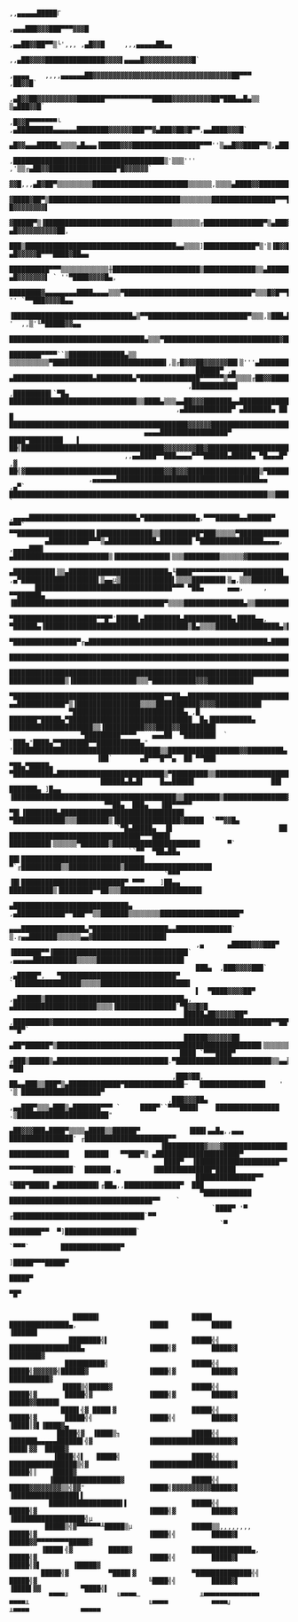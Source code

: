 
     
     
                                                                                                                         ,,▄▄▄▄▄█████Γ
                                                                                                                 ,▄▄▄███▓▓▓███▀▀▀▓▓▓█
                                                                                                            ,▄▄██▓▓██▀▀▒└',,, ,▄█▓▓█     ,,,▄▄▄▄▄██▄▄
                                                                                                       ,,▄██▓▓▓▓███████████████▓▓▓▓▌▄▄▄▄█▓▓▓▓▓▓▓▓▓▓▓▓█`
                                                                                ,▄▄▄▄    ,,,,▄▄▄▄▄▄██▓▓▓▓▓▓▓▓▓▓▓▓▓▓▓▓▓▓▓▓▓▓▓▓▓▓▓▓▓▓▓▓▓▓▓██▀▀▀   ,██▓▓█`
                                                                             ,▄█▓▓██▓▓▓▓▓▓▓▓▓▓███████▀▀▀▀▀▀▀▀▀▀▀▀█████▓▓▓▓▓▓▓▓▓▓██▀███▄▄█▄▒▒ ▒▄███▓▓█`
                                                                           ,█▓▓█▀▀▀▀▀▀▀└ ,▄█████████▄▄▄▄▄▄████████▓▓▓▓▓▓███▀▀▓▄███▓██▓█▀▀,▄▄████▓▓▓█`
                                                                   ▄█▓▓▄▄▄█████▄▒▒▒▒▄█▄▄▄▐█████▓▓▓█████████████████▀▀▀''▒▄▄█▓▓████▀▀▒,▄███████▓▓▓▓▓▌
                                                                ,██████████████████████████████████████▒'▒▒▒''' ,'▒▒╓▄██▓▓█████████████████▀█▓▓▓▓▓▓`
                                                        ▓▓█,,,▄█▓██▀▒▒▒▒▒▒▒▒▒████████████████████████▒▒▒▒▒▒,▒▒▒▒▄████▓▓████████████▓█▀▀▀▀`▄██▓▓▓▓▓▀
                                                        ▓████▓██▀▒█████████████████████████████████▒▒▒▒▒▒▒▒████████████████▀▀▀██████     █▓▓▓▓▓▓▓▓▌
                                                        ▓█████▀▒▐████████████████████████████████▒▒▒▒▒▒▒╓███████████████▀▒▄███▓██▀▀    ▄█▓▓▓▓▓▓▓▓▓▓██,
                                                        ███▒██████████████████████████████████████▄▄▒▒▒▒]█████████████▀▒'▒▐█▓▓█      ▄█▓▓▓▓▓█▀▀▀████▓██▄▄
                                                       ██████████▀▀▀▒▒▒▒▒▒▒▒▒▒▒▒╫██████████████████████▒█████████████▒▒▄███████▓█ ▄█▓▓▓▓▓▓▓▌ ` ''▀████▓▓▓▓█▄,
                                                      ████████▓▄▄▄▄▄▄▄▄████▄▄▄▄▒▒▒▀████████████████████████████████▀▒▒▒█▓█▀▀██▀▓█████▓▓▓▓▓▓██▄▄,▒ '' `▀▀███▓▓▓▓█▄▄
                                                     ▐██████████████████████████████▄▒▀▀█████████████████████████▀▒▒▒,▒███▄██████▀▒█▓▓▓▓██▓▓▓▓▓██▒ '  ,,▒'╙▀█████▓▓▄▄
                                                     ██████████████████████████████████▄▒▒▒▀█████████████████████████████▓████▀`'▄█▓▓▓██▄▄▄▒▀▀▀`''`▒',,▒▄▄▄▄███████▓▓█
                                                    ████████▀▀▀▀``▒██████████████▄▒▒ ▒▒▒▒▒▒▒▒▒▒▀████████████████████████████▌,▒╓█▓▓▓██▓▓▓▓▓▓██▌▒'''▄██████████████▓▓█▀
                                                   ██████▀ ,▄    ▄████████████████████▄█████████▄▀███████████████▀▀▀▀▀▀▒▀▀▒▒▒▒╓██▓▓███████▀▀▀▀▒▒▒▒▒▀██████████████████▄
                                                 ,███████████▌ ,█████████▌`▀█▄   ████████████████████████████████▒▒████▄▒▒▒▄▄██▓▓▓███████▄▄█████████████████████████████▄,
                                              ,▄████████████▀ ▄███████▄ ██    █ █████████████████████████████████████████████▓▓▓▓▓▓█████████████████████████████▓▓▓██████▓██▄
                                      ▄▄▄▄█████████████████▀ ████▀████████▌   ▌ ██╣████████████████████████████████████▓▓▓▓▓▓▓▓██▓███████████████████████████████▓▓▓▓▓▓▓▓▓▓▓▓█▄
                                 ,,▄▄████▀▀███▄▄▄▄▀▀▀██████▄█████▄ ▀█▄▄▄█▀  ,▓ ██╣▓███████████████████████████████████▓▓█▓▓▓██████████████████▒▀█████████████████████▓▓▓▀▀██▓▓▓█╖
                        ,▄▄▄▄▄▄████████████████████████████████████▄▄    ,▄▀` █████████████████████████████████████████████████████████████████▒▒████████████████████████▄    `
                ,▄▄▄▄███████████████████████████▄▀█████████████▄,▀▀▀██████▄▄██████▀ ▀▀▀` ▀▀███████████████████▌██████████████▒▒██████████▀███▒▒▒▒▒▀████████████████████████
             ▄██████████▀▀▀▒▄████████████▄████████ ▀████████████████▄▄▄▄, ,▄▄▄▄███▌  ▄████████████████████████▒▐█████████████▌▒▒▒█████████▒▒▒▒▒▒▓█████████████████████▓██▓▓█▄
           ▄██████████▌▒▒▄█████████████████████████▄╙████▀▀▀▀▀▀▀▀▀▀▀▀▀██████████    ,▄▀███████████████████▌▒▄▄µ▒█████████████▌▒▒▒▒████████▌▒▄,▒▒▒█████████████████████▓▓▓████
          ▐██████████████████████████████████▀▀▀ ▀██▄      ▄▄▄,     ,     ▀▀██████▄ ▐██████████████████████████████████████▀▒▒▒▒███████████████▄▒▒█████████████████▓███▓▌
           ▀█████████████████████▀▀█▀'█████▌▄█████████▄████████████▄▐████▄▄, ▀██████▄▐████████████████████████████████████▒█▄▒▒▒▒████████████████▄▒███████████████▓▓██▓█
             ▀████████████████▀╓▄█████████████████████████████████████████████▄████████████████████████████████████████▌└▒▒████▒▒███████████████████████▓▓███████████
                ███████████████████████████████████████████████████████████████████████████████████████████████████████▌▒████████▒██████████████████████▓▓███████████▌
                █████████████████████████████████████████████████████████████████████████████████████▌▀  ██████████████▒▐████████████████▒▒▒▀███████████▓▓▓███████████▌
                 ▀██████████████████████████████████████▀▀██▄▄███████████████████████████████████████▌  ▄▄████████████▀▒▐████████████████▒▒▒▒███████████▓▓▓▓███████████▌
                   ▀████████████████████████████▄ ,█  ███████▀█████▄▀███████████████████████████████  █▄▐██████████▄ █████████████████████▒▒▐██████████▓▓▓████▓▓█████████
                      ▀█████████▀▀▀▀    ▄▄▄██  ▀████████  `      `███▄"████▄▀▀███████▀▀███████████▄" '█████████████████████████████████████▒▒██████████████████▓▓█████████▄
                          ▐██`       ▄█▀▀▀█▀▀▄  ██ ▀▀███            ▀██▄▀█████▄           ▀██████████▄███████████████████████████▒▀█████████▒▒████████████████████▓▓▓████▓▓
                           ██████▄█▄█▌    █▄▄█████▌                   ██▌ ███████▄ ]█▄▄ ▐█████████████████████████████████████████▒▒█████████▒████████████████▓████▓▓██▓▓▓▓█
                            ▀▀██▄  ███▄   ▐██▀▀▀▀▀                     ▀█▌▐████████▄███████████████████████████████ ▀█████████████▒▒▒████████▒▐████████████████▓█████  `▀▀▓▓█▄
                               `▀█▄█████▄  ▐█                           ██ █████████████████████████████████▀▀▀████▌ ██████████▌▒▒▒▒▒▒▀███████▒██████████████████████       ▀`
                                  ``▀▀  ▀██▄██▄                         ██▌███████████████████████████████        ▀`╓██████████▒▒█████████████▒██████████████████████
                                           `▀▀▀                         ▐█▌██████████████████████████▀ ▀▀▀    ]██▄▄ ███████████▒▐████████▀▀██▒▒▒████████████████████▌
                                                                       ▄█████████████████████████████▄    ,▄████████████▀▀███▀▀▒▒███████▒▒▒▒▒▒▒▒████████████████████▀
                                                               ▄▄▄████████████████▄▀███████████████████▄▄██████████████`    ▒.╓▄▄███████▒▒▒▒▒▒▄▄▓██████████████████▌
                                                   ,▄      ▄█████▓▓▓███▀ ▐███████▀▀▐██████████████████████████████████` ,▄▄▄▄▄███████████▒▒▒▒▒██████████████████████
                                                   ███▄  ,███▓▓▓▓███`  ,▄█████▀,   ▀█████████████████████████████▀     `▐████████████████▒▒▒▒▒██████████████████████▌
                                                   ▌  ▀████▓▓▓▓██▀  ,▄██████▒███████████████████████████████████▄, ▄█████████████████████▒▒▒▒▐███████████████`▀█▓▓█▓█
                                                █████▄██▓▓▓▓▓██▀  ,█████████▓███████████████████████████████████████████████████████▀▀██▀▒▒▒▒▒████████████████  ▀▀█▀`
                                                ██████▓▓▓▓▓▓██   ▄██▀██████▀▒███████████████████████████████████████████████████▌▒▒▒▒▒▒▒█████▒███████████▀████▌
                                               ████ `▀▀▀████▀  ╓███▒█████▒▄████████████████████████████.▀████████████████████████▒▒▄▄▒▐█████████████████▌  ▀██▌
                                             ,███▓██,     ██▄▄███▒▒███▀▒▄█████████████▀███████████████─   ████████████████▌   ' '▒ ████████████████████▀
                                            ,███▓▓▓██▄ ,▄▄███▀▒▒▒▄███▒▄███████▀▀▀ `     ████▀``▀▀▀████▌    ████████████████  .▒███████████████████████"
                                           ▄██▓▓▓███▄████▀▒▒▒▒▄████▒▒██████▀            ▐███▌▄▄█▄,,▄▄▄     ████████████████' ╓█████████████████████▀▀
                                          ▐██████████▓▒▒▒▓████████████████              ███████████████    ██████   ▀▀███▀▒ ▄█████████████████████▀
                                           ████▀  ▐█████████████████████▀▀             ▀▀▀▀▀▀██████████`  ██████▌,▄        ▐██████████████▀█████
                                                   ███████████████▀▀                         ╙███▀█████ ▄██████████▌╓██▄,,██████████████▀  ███
                                                    ▀████████████                                 ████████████████████████████████████▀▀    `
                                                       `████▀ '▀                                ╓█████████████████████████████████`▀▀
                                                         `▀                                     ████████▀▀  ▀]██████████████████`
                                                                                                 `▀▀▀`        ███████████████▀
                                                                                                             ]█████▀▀▀█████▀
                                                                                                                     █████▀
                                                                                                                     ▀█▀
     
     
                    ██████▌                       █████                          ███████████████▄,                  ▐████           █████                       ▐██████
                   ████████╣▌                     █████╣╣                        ██████████████████▄                ▐████╣▓         █████▓▌                     ████████▓
                  ██████████╣                     █████╣╣                        █████╣▓▓▓▓▓▓╣██████▓               ▐████╣▓         █████▓▌                    ██████████▓
                 ▐████▒╣█████▓                    █████╣╣                        █████╣▓       █████╣▓              ▐████╣▓         █████▓▌                   █████▓▓█████▌
                 ████▌╣▓ ████▌▓                   █████╣╣                        █████╣▓       █████╣╣              ▐████╣╣         █████▓▌                  ▐████║▓▌▐████▓▄
                █████╣▓  ▐████▒╖                  █████╣╣                        ███████▄▄▄▄▄██████▌╣▓              ▐████████████████████▓▌                  ████▌▓▓  █████▓
               ▐████╣╣▌   █████╣                  █████╣╣                        █████████████████▒╣▓               ▐████████████████████▓▌                 █████╣║    █████▓
              ▐█████████████████▓                 █████╣╣                        █████▓▓▓▓▓▓▓▓▒▒╣▓▓"                ▐████╣▓▓▓▓▓▓▓▓▓▓█████▓▌                ▐████████████████▌▌
              ██████████████████▌▌                █████╣╣                        █████╣▓                            ▐████╣▓         █████▓▌               ▐██████████████████╣µ
             █████▒╣▓▀▀▀▀▀▀╨█████▒µ               █████▒▒,,,,,,,,                █████╣▓                            ▐████╣╣         █████▓▌               █████▓▓▀▀▀▀▀▀▀▀█████▓
            ▐████▌╣▓         █████▓               ███████████████▄,              █████╣▓                            ▐████╣╣         █████▓▌              █████╣▓▌        ▐█████▓
            █████╣▓          ▀████▌▓              ▀██████████████╣╣              █████╣▓                            ╚████╣╣         █████▓▌             ▐████▌▓▓          ▀████╣▌
              ▀▀▀▀╜            ╙▀▀▀▀─               ╨▀▀▀▀▀▀▀▀▀▀▀▀▀▀                ▀▀▀▀╨                              ╙▀▀▀▀           ▀▀▀▀╛               ╨▀▀▀▀             ▀▀▀▀▀
